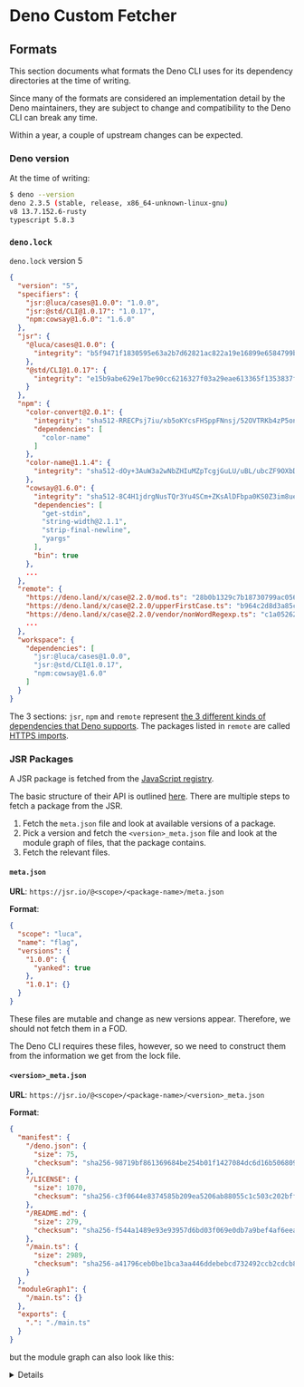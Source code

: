# Deno Custom Fetcher

## Formats

This section documents what formats the
Deno CLI uses for its dependency directories at the time of writing.

Since many of the formats are considered an implementation detail
by the Deno maintainers, they are subject to change and compatibility
to the Deno CLI can break any time.

Within a year, a couple of upstream changes can be expected.

### Deno version

At the time of writing:

```sh
$ deno --version
deno 2.3.5 (stable, release, x86_64-unknown-linux-gnu)
v8 13.7.152.6-rusty
typescript 5.8.3
```

### `deno.lock`

`deno.lock` version 5

```json
{
  "version": "5",
  "specifiers": {
    "jsr:@luca/cases@1.0.0": "1.0.0",
    "jsr:@std/CLI@1.0.17": "1.0.17",
    "npm:cowsay@1.6.0": "1.6.0"
  },
  "jsr": {
    "@luca/cases@1.0.0": {
      "integrity": "b5f9471f1830595e63a2b7d62821ac822a19e16899e6584799be63f17a1fbc30"
    },
    "@std/CLI@1.0.17": {
      "integrity": "e15b9abe629e17be90cc6216327f03a29eae613365f1353837fa749aad29ce7b"
    }
  },
  "npm": {
    "color-convert@2.0.1": {
      "integrity": "sha512-RRECPsj7iu/xb5oKYcsFHSppFNnsj/52OVTRKb4zP5onXwVF3zVmmToNcOfGC+CRDpfK/U584fMg38ZHCaElKQ==",
      "dependencies": [
        "color-name"
      ]
    },
    "color-name@1.1.4": {
      "integrity": "sha512-dOy+3AuW3a2wNbZHIuMZpTcgjGuLU/uBL/ubcZF9OXbDo8ff4O8yVp5Bf0efS8uEoYo5q4Fx7dY9OgQGXgAsQA=="
    },
    "cowsay@1.6.0": {
      "integrity": "sha512-8C4H1jdrgNusTQr3Yu4SCm+ZKsAlDFbpa0KS0Z3im8ueag+9pGOf3CrioruvmeaW/A5oqg9L0ar6qeftAh03jw==",
      "dependencies": [
        "get-stdin",
        "string-width@2.1.1",
        "strip-final-newline",
        "yargs"
      ],
      "bin": true
    },
    ...
  },
  "remote": {
    "https://deno.land/x/case@2.2.0/mod.ts": "28b0b1329c7b18730799ac05627a433d9547c04b9bfb429116247c60edecd97b",
    "https://deno.land/x/case@2.2.0/upperFirstCase.ts": "b964c2d8d3a85c78cd35f609135cbde99d84b9522a21470336b5af80a37facbd",
    "https://deno.land/x/case@2.2.0/vendor/nonWordRegexp.ts": "c1a052629a694144b48c66b0175a22a83f4d61cb40f4e45293fc5d6b123f927e"
    ...
  },
  "workspace": {
    "dependencies": [
      "jsr:@luca/cases@1.0.0",
      "jsr:@std/CLI@1.0.17",
      "npm:cowsay@1.6.0"
    ]
  }
}
```

The 3 sections: `jsr`, `npm` and `remote` represent
[the 3 different kinds of dependencies that Deno supports](https://docs.deno.com/runtime/fundamentals/modules/#importing-third-party-modules-and-libraries).
The packages listed in `remote` are called
[HTTPS imports](https://docs.deno.com/runtime/fundamentals/modules/#https-imports).

### JSR Packages

A JSR package is fetched from the [JavaScript registry](https://jsr.io/).

The basic structure of their API is outlined [here](https://jsr.io/docs/api#jsr-registry-api).
There are multiple steps to fetch a package from the JSR.

1. Fetch the `meta.json` file and look at available versions of a package.
2. Pick a version and fetch the `<version>_meta.json` file and look at the module graph of files, that the package contains.
3. Fetch the relevant files.

#### `meta.json`

**URL**: `https://jsr.io/@<scope>/<package-name>/meta.json`

**Format**:

```json
{
  "scope": "luca",
  "name": "flag",
  "versions": {
    "1.0.0": {
      "yanked": true
    },
    "1.0.1": {}
  }
}
```

These files are mutable and change as new versions appear.
Therefore, we should not fetch them in a FOD.

The Deno CLI requires these files, however, so we need to construct them from
the information we get from the lock file.

#### `<version>_meta.json`

**URL**: `https://jsr.io/@<scope>/<package-name>/<version>_meta.json`

**Format**:

```json
{
  "manifest": {
    "/deno.json": {
      "size": 75,
      "checksum": "sha256-98719bf861369684be254b01f1427084dc6d16b506809719122890784542496b"
    },
    "/LICENSE": {
      "size": 1070,
      "checksum": "sha256-c3f0644e8374585b209ea5206ab88055c1c503c202bff5d1f01bb29c07041fbb"
    },
    "/README.md": {
      "size": 279,
      "checksum": "sha256-f544a1489e93e93957d6bd03f069e0db7a9bef4af6eeae46a86b4e3316e598c3"
    },
    "/main.ts": {
      "size": 2989,
      "checksum": "sha256-a41796ceb0be1bca3aa446ddebebcd732492ccb2cdcb8912adbabef3375fafc8"
    }
  },
  "moduleGraph1": {
    "/main.ts": {}
  },
  "exports": {
    ".": "./main.ts"
  }
}
```

but the module graph can also look like this:

<details/>

```json
{
  "moduleGraph2": {
    "/prompt_secret.ts": {},
    "/nested/twice/unicode_width.ts": {
      "dependencies": [
        {
          "type": "static",
          "kind": "import",
          "specifier": "./_data.json",
          "specifierRange": [ ... ],
          "importAttributes": {
            "known": {
              "type": "json"
            }
          }
        },
        {
          "type": "static",
          "kind": "import",
          "specifier": "../../_run_length.ts",
          "specifierRange": [ ... ]
        },
        {
          "type": "static",
          "kind": "import",
          "specifier": "npm:preact@^10.25.1",
          "specifierRange": [ ... ]
        },
        {
          "type": "static",
          "kind": "importType",
          "specifier": "./runtime/server/mod.ts",
          "specifierRange": [ ... ]
        },
        {
          "type": "dynamic",
          "argument": "npm:esbuild-wasm@0.23.1",
          "argumentRange": [ ... ]
        },
      ]
    },
    "/mod.ts": {
      "dependencies": [
        {
          "type": "static",
          "kind": "export",
          "specifier": "./parse_args.ts",
          "specifierRange": [ ... ]
        },
        {
          "type": "static",
          "kind": "export",
          "specifier": "./prompt_secret.ts",
          "specifierRange": [ ... ]
        },
        {
          "type": "static",
          "kind": "export",
          "specifier": "./spinner.ts",
          "specifierRange": [ ... ]
        },
        {
          "type": "static",
          "kind": "export",
          "specifier": "./unicode_width.ts",
          "specifierRange": [ ... ]
        }
      ]
    },
    "/parse_args.ts": {},
    "/_run_length.ts": {},
    "/spinner.ts": {}
  }
}
```

<details/>

These files are immutable. JSR promises they will never change.

The integrity hashes in the lock file are made from the `<version>_meta.json`
files, so we can use them to construct FODs containing the `<version>_meta.json` files.

From there we can parse the module graph and construct a list of the files we need.

#### The actual package files

**URL**: `https://jsr.io/@<scope>/<package-name>/<version>/<file_path>`

Since the files in `.manifest` associate paths and integrity hashes,
we can construct a list of `(url, hash)` pairs, from which we can construct FODs.

Like this we can fetch all necessary resources from the JSR, using just the information
in the lock file, without needing to specify a hash in Nix.

### HTTPS Packages

Deno supports 3 different JavaScript CDNs:

- `deno.land/x`
- `esm.sh`
- `unpkg.com`

For HTTPS Packages, generally, the lock file already lists the resolved URLs for us and
associates them with the hashes of the files.

There are some caveats to this, though.

#### `esm.sh`

##### Extra query parameter

Deno implicitly appends the query parameter `?target=denonext` to `esm.sh` URLs.

We have to do the same, when we fetch the files.

##### Response headers

Also `esm.sh` requests can return a `X-Typescript-Types: <url>` header.

Deno will read this header and fetch the `.d.ts` file at the `<url>` and
add that file to the local cache folder.

This is unfortunate, since there is no hash for that `.d.ts` file in the lock file.

**NOT IMPLEMENTED**: This would require a custom script, executed in a FOD.
It has to be a two-step fetch, first fetching the file, then analyzing the response header
and fetching again after.
This can not be done using just `fetchurl` and a single hash.

#### private https repositories

Deno supports [private https repositories](https://docs.deno.com/runtime/fundamentals/modules/#private-repositories)
by associating `Bearer` tokens or `Basic` auth credentials with specific URLs in a
environment variable.

It looks like this:

```sh
DENO_AUTH_TOKENS=a1b2c3d4e5f6@deno.land;f1e2d3c4b5a6@example.com:8080;username:password@deno.land
```

**NOT IMPLEMENTED**: This would require us to somehow get the `(credential, domain)`
pairs and then provide all `curl` calls to the respective domain with the respective auth headers.

### Vendor directory

Both the JSR and HTTPS packages end up in the vendor directory, if the `--vendor`
flag is used or the `"vendor": true` option is set in `deno.json`.

This build helper uses the vendor directory, since it provides a much better
interface compared to not using it.

#### File renaming scheme

Generally, Deno maps the paths from the file URLs directly to paths in the vendor directory.
However, for cross-platform compatibility, Deno uses a **custom file renaming scheme**,
if file names use problematic characters.

This scheme is currently implemented in rust and can be found
[here (version at the time of writing)](https://github.com/denoland/deno_cache_dir/blob/0.23.0/rs_lib/src/local.rs#L557).

There is a JavaScript wrapper library for it in the same repository, [available
at JSR](https://jsr.io/@deno/cache-dir/doc/~/HttpCache.prototype.set).

It exposes these functions

```typescript
HttpCache.create(options: {
    root: string, // $DENO_DIR
    vendorRoot: string, // vendor
    readOnly: boolean,
}): Promise<HttpCache>

HttpCache.prototype.set(
    url: url,
    headers: Record<string, string>,
    content: Uint8Array,
): void
```

We use these functions to construct the vendor directory.
We just need to pass tuples of `(url, headers, file_content)` to the function,
where `url` is the original URL used to fetch the file, `headers` are the response headers for that fetch,
and `file_content` is read from our fetched files from the Nix store.

#### `manifest.json`

On top of that, in the `vendor` directory, there is a `manifest.json`.

**Format:**

`vendor/manifest.json`

```json
{
  "modules": {
    "https://deno.land/x/case@2.2.0/camelCase.ts": {},
    "https://deno.land/x/case@2.2.0/constantCase.ts": {},
    "https://deno.land/x/case@2.2.0/dotCase.ts": {},
    ...
    "https://esm.sh/cowsay@1.6.0": {
      "headers": {
        "content-type": "application/javascript; charset=utf-8",
        "x-typescript-types": "https://esm.sh/cowsay@1.6.0/index.d.ts"
      }
    },
    "https://jsr.io/@std/CLI/1.0.17/unstable_progress_bar_stream.ts": {},
    "https://jsr.io/@std/CLI/1.0.17/unstable_prompt_multiple_select.ts": {}
  }
}
```

This file plays a role in this renaming scheme. It records some response headers
of fetched files. Without the correct response headers in this file,
the files won't be recognized by the Deno CLI.

The relevant headers are listed in the rust code
[here (version at the time of writing)](https://github.com/denoland/deno_cache_dir/blob/0.23.0/rs_lib/src/local.rs#L802).

This poses a problem for this build helper,
since we need to acquire those response headers in a FOD and copy them to `$out`,
so we can use them later. However, the hashes we have from the lock file are just
for the files themselves, not for the response headers.

From my testing, the response headers only occurred for https packages.

This means for https packages, we can't use the hashes from the lock file, but
instead have to **create a FOD with a hash given in Nix**.

The `manifest.json` file itself is also created by the `HttpCache.prototype.set(...)` function mentioned above.
But as we saw now, it is important that we provide it the relevant response headers.

## NPM Packages

Deno also supports the NPM registry.

### Package `tarball`

From the package specifier we can construct the URL for a package's tarball and
using the hash given in the lock file, we can fetch it in a FOD.

**URL**:

- `https://registry.npmjs.org/<name>/-/<name>-<version>.tgz`
- `https://registry.npmjs.org/@<scope>/<name>/-/<name>-<version>.tgz`


**Target Location**:

- `$DENO_DIR/npm/registry.npmjs.org/<name>/<version>`
- `$DENO_DIR/npm/registry.npmjs.org/@<scope>/<name>/<version>`

We need to extract the tarballs to the correct target location, so Deno can find
the files.

### `registry.json`

Deno uses a subset of the JSON file located at the following URL at the NPM registry
and calls it `registry.json`.

Deno requires this file to be present for all directly imported NPM packages.
The `.specifiers` field in the lock file, tells us, which packages were directly imported.

**URL**:

- `https://registry.npmjs.org/<name>`
- `https://registry.npmjs.org/@<scope>/<name>`

**Format**:

Deno's `registry.json` file

```json
{
  "name": "cowsay",
  "versions": {
    "1.0.3": {
      "version": "1.0.3",
      "dist": {
        "tarball": "https://registry.npmjs.org/cowsay/-/cowsay-1.0.3.tgz",
        "shasum": "ae30666aa6d82e839fb6628845b57ecd3697a8d7",
        "integrity": "sha512-3M5mjbV1phkc2OyZZ917dYa2lCPiNe+BolVq4ds0lhLCXMLKWJ7vWE8XvnPJuKcsao0T3sAdfLOPPCVD8NBQxQ=="
      },
      "bin": {
        "cowthink": "./CLI.js",
        "cowsay": "./CLI.js"
      },
      "dependencies": {
        "optimist": "~0.3.5"
      },
      "scripts": {
        "test": "node test.js"
      }
    }
  },
  "dist-tags": {
    "latest": "1.6.0"
  },
  "_deno.etag": "W/\"e7a4c9e49be6835f2c004a684f945280\""
}
```

**Target Location**:

- `$DENO_DIR/npm/registry.npmjs.org/<name>/registry.json`
- `$DENO_DIR/npm/registry.npmjs.org/@<scope>/<name>/registry.json`

Those files are mutable. They have a `.version` field, which holds the currently available versions of a package.
So instead of fetching that file, we have to construct it from the available information.

Fortunately, Deno doesn't need all the fields or the information in them,
so we can put empty values for some and omit the field altogether for others.

Finally, we need to make sure we put the file at the correct target location, so
Deno can find it.

### `node_modules` directory

The `deno.json` option
[`nodeModulesDir`](https://docs.deno.com/runtime/fundamentals/node/#node_modules)
and the CLI flag
[`--allow-scripts`](https://docs.deno.com/runtime/reference/CLI/add/#options-allow-scripts)
together enable a feature of NPM called [`lifecycle scripts`](https://docs.npmjs.com/CLI/v6/using-npm/scripts#life-cycle-operation-order).

Specifically there is a lifecycle script called `postinstall`, which triggers
after a package has been installed and enables that package to perform an
arbitrary operation on the users machine, like downloading external dependencies.

Deno constructs its own version of a `node_modules` directory,
to be compatible with the NPM lifecycle scripts.

**NOT IMPLEMENTED**: This would require us constructing the `node_modules` directory,
possibly with a rust library used by Deno:

- <https://docs.rs/deno_npm_cache/0.28.0/deno_npm_cache/>
- <https://docs.rs/deno_npm/0.35.0/deno_npm/>

And then creating a FOD and executing the lifecycle script in there,
which will require a hash in Nix.

### Custom NPM registries and `.npmrc`

NPM supports a configuration file called
[`.npmrc`](https://docs.npmjs.com/CLI/v8/configuring-npm/npmrc).

It enables the user to associate a `@scope` with a custom URL, and associate that URL with an auth token.

```ini
@myscope:registry=https://mycustomregistry.example.org
//mycustomregistry.example.org/:_authToken=MYTOKEN
```

**NOT IMPLEMENTED**: This would require us parsing the `.npmrc` file.
Then we need to extract the `(@scope, domain)` pairs.
Then we need to adapt the construction of NPM URLs for the relevant scopes.
And then provide all `curl` calls to the respective domain with the respective auth headers.

